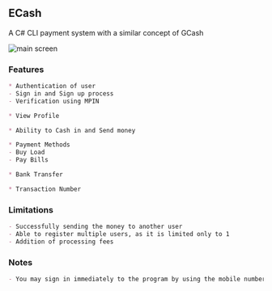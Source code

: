 ## ECash
A C# CLI payment system with a similar concept of GCash

![main screen](https://user-images.githubusercontent.com/64195231/125182205-a8a27180-e23e-11eb-9c70-6c647a71e593.png)

### Features
```markdown
* Authentication of user
- Sign in and Sign up process
- Verification using MPIN

* View Profile

* Ability to Cash in and Send money

* Payment Methods
- Buy Load
- Pay Bills

* Bank Transfer

* Transaction Number
```

### Limitations
```markdown
- Successfully sending the money to another user
- Able to register multiple users, as it is limited only to 1
- Addition of processing fees
```

### Notes
```markdown
- You may sign in immediately to the program by using the mobile number (09123456789) and MPIN (1111) as default
```
